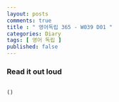 ```yaml
---
layout: posts
comments: true
title : " 영어독립 365 - W039 D01 "
categories: Diary
tags: [ 영어 독립 ]
published: false
---
```


### Read it out loud

```text

()
```
